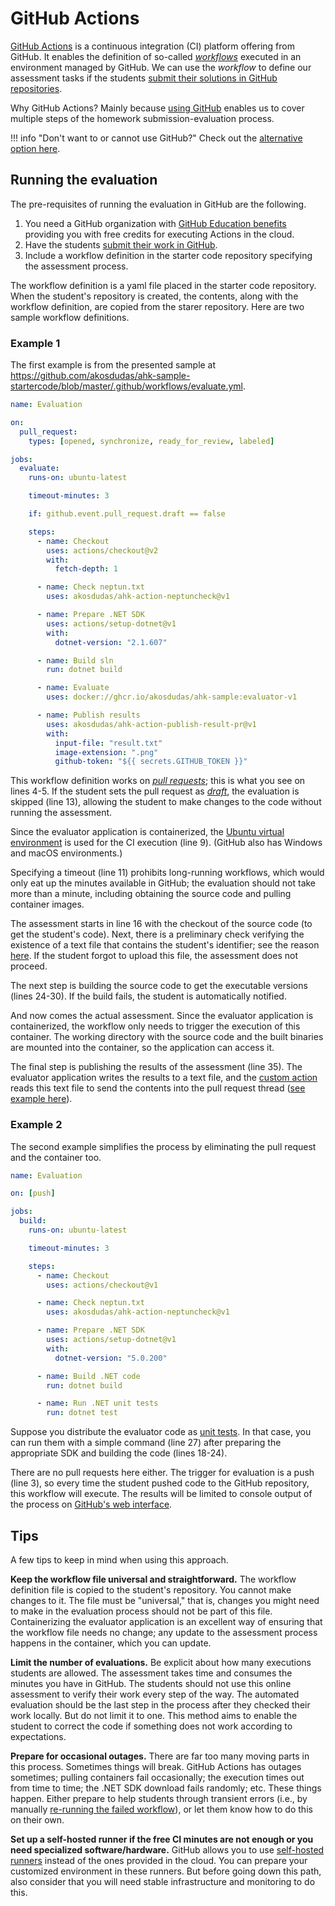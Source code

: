# GitHub Actions

[GitHub Actions](https://github.com/features/actions) is a continuous integration (CI) platform offering from GitHub. It enables the definition of so-called [_workflows_](https://docs.github.com/en/actions/learn-github-actions/introduction-to-github-actions#the-components-of-github-actions) executed in an environment managed by GitHub. We can use the _workflow_ to define our assessment tasks if the students [submit their solutions in GitHub repositories](../using-github/collecting-submissions.md).

Why GitHub Actions? Mainly because [using GitHub](../using-github/index.md) enables us to cover multiple steps of the homework submission-evaluation process.

!!! info "Don't want to or cannot use GitHub?"
    Check out the [alternative option here](ahk-cli.md).

## Running the evaluation

The pre-requisites of running the evaluation in GitHub are the following.

1. You need a GitHub organization with [GitHub Education benefits](https://education.github.com/teachers) providing you with free credits for executing Actions in the cloud.
1. Have the students [submit their work in GitHub](../using-github/collecting-submissions.md).
1. Include a workflow definition in the starter code repository specifying the assessment process.

The workflow definition is a yaml file placed in the starter code repository. When the student's repository is created, the contents, along with the workflow definition, are copied from the starer repository. Here are two sample workflow definitions.

### Example 1

The first example is from the presented sample at <https://github.com/akosdudas/ahk-sample-startercode/blob/master/.github/workflows/evaluate.yml>.

```yaml linenums="1"
name: Evaluation

on:
  pull_request:
    types: [opened, synchronize, ready_for_review, labeled]

jobs:
  evaluate:
    runs-on: ubuntu-latest

    timeout-minutes: 3

    if: github.event.pull_request.draft == false

    steps:
      - name: Checkout
        uses: actions/checkout@v2
        with:
          fetch-depth: 1

      - name: Check neptun.txt
        uses: akosdudas/ahk-action-neptuncheck@v1

      - name: Prepare .NET SDK
        uses: actions/setup-dotnet@v1
        with:
          dotnet-version: "2.1.607"

      - name: Build sln
        run: dotnet build

      - name: Evaluate
        uses: docker://ghcr.io/akosdudas/ahk-sample:evaluator-v1

      - name: Publish results
        uses: akosdudas/ahk-action-publish-result-pr@v1
        with:
          input-file: "result.txt"
          image-extension: ".png"
          github-token: "${{ secrets.GITHUB_TOKEN }}"
```

This workflow definition works on [_pull requests_](../using-github/providing-feedback.md#using-pull-requests); this is what you see on lines 4-5. If the student sets the pull request as [_draft_](https://docs.github.com/en/github/collaborating-with-issues-and-pull-requests/about-pull-requests#draft-pull-requests), the evaluation is skipped (line 13), allowing the student to make changes to the code without running the assessment.

Since the evaluator application is containerized, the [Ubuntu virtual environment](https://github.com/actions/virtual-environments) is used for the CI execution (line 9). (GitHub also has Windows and macOS environments.)

Specifying a timeout (line 11) prohibits long-running workflows, which would only eat up the minutes available in GitHub; the evaluation should not take more than a minute, including obtaining the source code and pulling container images.

The assessment starts in line 16 with the checkout of the source code (to get the student's code). Next, there is a preliminary check verifying the existence of a text file that contains the student's identifier; see the reason [here](../using-github/collecting-submissions.md#not-using-a-student-roster). If the student forgot to upload this file, the assessment does not proceed.

The next step is building the source code to get the executable versions (lines 24-30). If the build fails, the student is automatically notified.

And now comes the actual assessment. Since the evaluator application is containerized, the workflow only needs to trigger the execution of this container. The working directory with the source code and the built binaries are mounted into the container, so the application can access it.

The final step is publishing the results of the assessment (line 35). The evaluator application writes the results to a text file, and the [custom action](https://github.com/akosdudas/ahk-action-publish-result-pr) reads this text file to send the contents into the pull request thread ([see example here](https://github.com/akosdudas/ahk-sample-studentsolution/pull/1#issuecomment-646669774)).

### Example 2

The second example simplifies the process by eliminating the pull request and the container too.

```yaml linenums="1"
name: Evaluation

on: [push]

jobs:
  build:
    runs-on: ubuntu-latest

    timeout-minutes: 3

    steps:
      - name: Checkout
        uses: actions/checkout@v1

      - name: Check neptun.txt
        uses: akosdudas/ahk-action-neptuncheck@v1

      - name: Prepare .NET SDK
        uses: actions/setup-dotnet@v1
        with:
          dotnet-version: "5.0.200"

      - name: Build .NET code
        run: dotnet build

      - name: Run .NET unit tests
        run: dotnet test
```

Suppose you distribute the evaluator code as [unit tests](evaluator-software.md#alternative-approach-unit-tests). In that case, you can run them with a simple command (line 27) after preparing the appropriate SDK and building the code (lines 18-24).

There are no pull requests here either. The trigger for evaluation is a push (line 3), so every time the student pushed code to the GitHub repository, this workflow will execute. The results will be limited to console output of the process on [GitHub's web interface](https://docs.github.com/en/actions/learn-github-actions/introduction-to-github-actions#viewing-the-jobs-activity).

## Tips

A few tips to keep in mind when using this approach.

**Keep the workflow file universal and straightforward.** The workflow definition file is copied to the student's repository. You cannot make changes to it. The file must be "universal," that is, changes you might need to make in the evaluation process should not be part of this file. Containerizing the evaluator application is an excellent way of ensuring that the workflow file needs no change; any update to the assessment process happens in the container, which you can update.

**Limit the number of evaluations.** Be explicit about how many executions students are allowed. The assessment takes time and consumes the minutes you have in GitHub. The students should not use this online assessment to verify their work every step of the way. The automated evaluation should be the last step in the process after they checked their work locally. But do not limit it to one. This method aims to enable the student to correct the code if something does not work according to expectations.

**Prepare for occasional outages.** There are far too many moving parts in this process. Sometimes things will break. GitHub Actions has outages sometimes; pulling containers fail occasionally; the execution times out from time to time; the .NET SDK download fails randomly; etc. These things happen. Either prepare to help students through transient errors (i.e., by manually [re-running the failed workflow](https://docs.github.com/en/actions/managing-workflow-runs/re-running-a-workflow)), or let them know how to do this on their own.

**Set up a self-hosted runner if the free CI minutes are not enough or you need specialized software/hardware.** GitHub allows you to use [self-hosted runners](https://docs.github.com/en/actions/hosting-your-own-runners/about-self-hosted-runners) instead of the ones provided in the cloud. You can prepare your customized environment in these runners. But before going down this path, also consider that you will need stable infrastructure and monitoring to do this.
